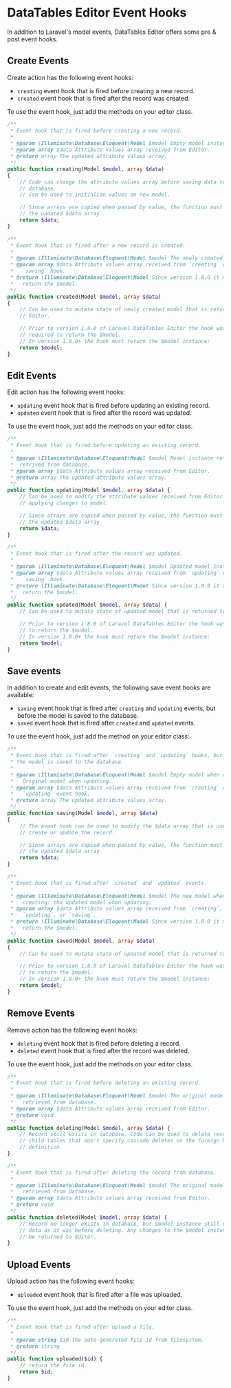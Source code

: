 # DataTables Editor Event Hooks

In addition to Laravel's model events, DataTables Editor offers some pre & post event hooks.

<a name="create-events"></a>
## Create Events

Create action has the following event hooks:

- `creating` event hook that is fired before creating a new record.
- `created` event hook that is fired after the record was created.

To use the event hook, just add the methods on your editor class.

```php
/**
 * Event hook that is fired before creating a new record.
 *
 * @param \Illuminate\Database\Eloquent\Model $model Empty model instance.
 * @param array $data Attribute values array received from Editor.
 * @return array The updated attribute values array.
 */
public function creating(Model $model, array $data)
{
    // Code can change the attribute values array before saving data to the
    // database.
    // Can be used to initialize values on new model.

    // Since arrays are copied when passed by value, the function must return
    // the updated $data array
    return $data;
}

/**
 * Event hook that is fired after a new record is created.
 *
 * @param \Illuminate\Database\Eloquent\Model $model The newly created model.
 * @param array $data Attribute values array received from `creating` or
 *   `saving` hook.
 * @return \Illuminate\Database\Eloquent\Model Since version 1.8.0 it must
 *   return the $model.
 */
public function created(Model $model, array $data)
{
    // Can be used to mutate state of newly created model that is returned to
    // Editor.

    // Prior to version 1.8.0 of Laravel DataTables Editor the hook was not
    // required to return the $model.
    // In version 1.8.0+ the hook must return the $model instance:
    return $model;
}
```

<a name="edit-events"></a>
## Edit Events

Edit action has the following event hooks:

- `updating` event hook that is fired before updating an existing record.
- `updated` event hook that is fired after the record was updated.

To use the event hook, just add the methods on your editor class.

```php
/**
 * Event hook that is fired before updating an existing record.
 *
 * @param \Illuminate\Database\Eloquent\Model $model Model instance retrived
 *  retrived from database.
 * @param array $data Attribute values array received from Editor.
 * @return array The updated attribute values array.
 */
public function updating(Model $model, array $data) {
    // Can be used to modify the attribute values received from Editor before
    // applying changes to model.

    // Since arrays are copied when passed by value, the function must return
    // the updated $data array
    return $data;
}

/**
 * Event hook that is fired after the record was updated.
 *
 * @param \Illuminate\Database\Eloquent\Model $model Updated model instance.
 * @param array $data Attribute values array received from `updating` or
 *   `saving` hook.
 * @return \Illuminate\Database\Eloquent\Model Since version 1.8.0 it must
 *   return the $model.
 */
public function updated(Model $model, array $data) {
    // Can be used to mutate state of updated model that is returned to Editor.

    // Prior to version 1.8.0 of Laravel DataTables Editor the hook was not required
    // to return the $model.
    // In version 1.8.0+ the hook must return the $model instance:
    return $model;
}
```

<a name="save-events"></a>
## Save events

In addition to create and edit events, the following save event hooks are available:

- `saving` event hook that is fired after `creating` and `updating` events, but
    before the model is saved to the database.
- `saved` event hook that is fired after `created` and `updated` events.

To use the event hook, just add the method on your editor class:

```php
/**
 * Event hook that is fired after `creating` and `updating` hooks, but before
 * the model is saved to the database.
 *
 * @param \Illuminate\Database\Eloquent\Model $model Empty model when creating;
 *   Original model when updating.
 * @param array $data Attribute values array received from `creating` or
 *   `updating` event hook.
 * @return array The updated attribute values array.
 */
public function saving(Model $model, array $data)
{
    // The event hook can be used to modify the $data array that is used to
    // create or update the record.

    // Since arrays are copied when passed by value, the function must return
    // the updated $data array
    return $data;
}

/**
 * Event hook that is fired after `created` and `updated` events.
 *
 * @param \Illuminate\Database\Eloquent\Model $model The new model when
 *   creating; the updated model when updating.
 * @param array $data Attribute values array received from `creating`,
 *   `updating`, or `saving`.
 * @return \Illuminate\Database\Eloquent\Model Since version 1.8.0 it must
 *   return the $model.
 */
public function saved(Model $model, array $data)
{
    // Can be used to mutate state of updated model that is returned to Editor.

    // Prior to version 1.8.0 of Laravel DataTables Editor the hook was not required
    // to return the $model.
    // In version 1.8.0+ the hook must return the $model instance:
    return $model;
}
```

<a name="remove-events"></a>
## Remove Events

Remove action has the following event hooks:

- `deleting` event hook that is fired before deleting a record.
- `deleted` event hook that is fired after the record was deleted.

To use the event hook, just add the methods on your editor class.

```php
/**
 * Event hook that is fired before deleting an existing record.
 *
 * @param \Illuminate\Database\Eloquent\Model $model The original model
 *   retrieved from database.
 * @param array $data Attribute values array received from Editor.
 * @return void
 */
public function deleting(Model $model, array $data) {
    // Record still exists in database. Code can be used to delete records from
    // child tables that don't specify cascade deletes on the foreign key
    // definition.
}

/**
 * Event hook that is fired after deleting the record from database.
 *
 * @param \Illuminate\Database\Eloquent\Model $model The original model
 *   retrieved from database.
 * @param array $data Attribute values array received from Editor.
 * @return void
 */
public function deleted(Model $model, array $data) {
    // Record no longer exists in database, but $model instance still contains
    // data as it was before deleting. Any changes to the $model instance will
    // be returned to Editor.
}
```

<a name="upload-events"></a>
## Upload Events

Upload action has the following event hooks:

- `uploaded` event hook that is fired after a file was uploaded.

To use the event hook, just add the methods on your editor class.

```php
/**
 * Event hook that is fired after upload a file.
 *
 * @param string $id The auto-generated file id from filesystem.
 * @return string
 */
public function uploaded($id) {
    // return the file id.
    return $id;
}
```
